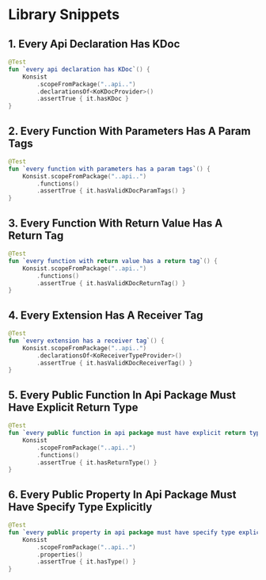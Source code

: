 # Library Snippets
## 1. Every Api Declaration Has KDoc

```kotlin
@Test
fun `every api declaration has KDoc`() {
    Konsist
        .scopeFromPackage("..api..")
        .declarationsOf<KoKDocProvider>()
        .assertTrue { it.hasKDoc }
}
```

## 2. Every Function With Parameters Has A Param Tags

```kotlin
@Test
fun `every function with parameters has a param tags`() {
    Konsist.scopeFromPackage("..api..")
        .functions()
        .assertTrue { it.hasValidKDocParamTags() }
}
```

## 3. Every Function With Return Value Has A Return Tag

```kotlin
@Test
fun `every function with return value has a return tag`() {
    Konsist.scopeFromPackage("..api..")
        .functions()
        .assertTrue { it.hasValidKDocReturnTag() }
}
```

## 4. Every Extension Has A Receiver Tag

```kotlin
@Test
fun `every extension has a receiver tag`() {
    Konsist.scopeFromPackage("..api..")
        .declarationsOf<KoReceiverTypeProvider>()
        .assertTrue { it.hasValidKDocReceiverTag() }
}
```

## 5. Every Public Function In Api Package Must Have Explicit Return Type

```kotlin
@Test
fun `every public function in api package must have explicit return type`() {
    Konsist
        .scopeFromPackage("..api..")
        .functions()
        .assertTrue { it.hasReturnType() }
}
```

## 6. Every Public Property In Api Package Must Have Specify Type Explicitly

```kotlin
@Test
fun `every public property in api package must have specify type explicitly`() {
    Konsist
        .scopeFromPackage("..api..")
        .properties()
        .assertTrue { it.hasType() }
}
```

